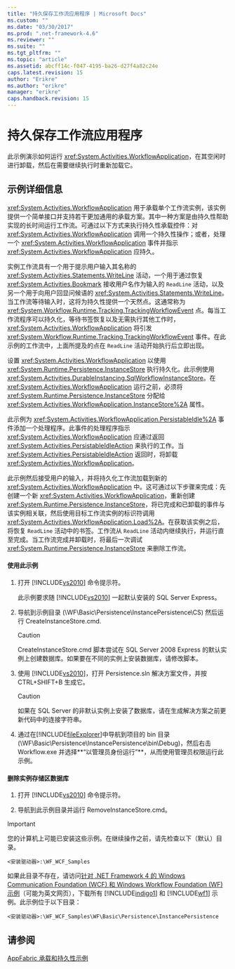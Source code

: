 ```yaml
---
title: "持久保存工作流应用程序 | Microsoft Docs"
ms.custom: ""
ms.date: "03/30/2017"
ms.prod: ".net-framework-4.6"
ms.reviewer: ""
ms.suite: ""
ms.tgt_pltfrm: ""
ms.topic: "article"
ms.assetid: abcff14c-f047-4195-ba26-d27f4a82c24e
caps.latest.revision: 15
author: "Erikre"
ms.author: "erikre"
manager: "erikre"
caps.handback.revision: 15
---
```

# 持久保存工作流应用程序
此示例演示如何运行 <xref:System.Activities.WorkflowApplication>，在其空闲时进行卸载，然后在需要继续执行时重新加载它。  
  
## 示例详细信息  
 <xref:System.Activities.WorkflowApplication> 用于承载单个工作流实例，该实例提供一个简单接口并支持若干更加通用的承载方案。其中一种方案是由持久性帮助实现的长时间运行工作流。可通过以下方式来执行持久性承载控件：对 <xref:System.Activities.WorkflowApplication> 调用一个持久性操作；或者，处理一个 <xref:System.Activities.WorkflowApplication> 事件并指示  <xref:System.Activities.WorkflowApplication> 应持久。  
  
 实例工作流具有一个用于提示用户输入其名称的 <xref:System.Activities.Statements.WriteLine> 活动，一个用于通过恢复 <xref:System.Activities.Bookmark> 接收用户名作为输入的 `ReadLine` 活动，以及另一个用于向用户回显问候语的 <xref:System.Activities.Statements.WriteLine>。当工作流等待输入时，这将为持久性提供一个天然点。这通常称为 <xref:System.Workflow.Runtime.Tracking.TrackingWorkflowEvent> 点。每当工作流程序可以持久化，等待书签恢复以及无需执行其他工作时，<xref:System.Activities.WorkflowApplication> 将引发 <xref:System.Workflow.Runtime.Tracking.TrackingWorkflowEvent> 事件。在此示例的工作流中，上面所提及的点在 `ReadLine` 活动开始执行后立即出现。  
  
 设置 <xref:System.Activities.WorkflowApplication> 以使用<xref:System.Runtime.Persistence.InstanceStore> 执行持久化。此示例使用 <xref:System.Activities.DurableInstancing.SqlWorkflowInstanceStore>。在 <xref:System.Activities.WorkflowApplication> 运行之前，必须将 <xref:System.Runtime.Persistence.InstanceStore> 分配给 <xref:System.Activities.WorkflowApplication.InstanceStore%2A> 属性。  
  
 此示例为 <xref:System.Activities.WorkflowApplication.PersistableIdle%2A> 事件添加一个处理程序。此事件的处理程序指示 <xref:System.Activities.WorkflowApplication> 应通过返回 <xref:System.Activities.PersistableIdleAction> 来执行的工作。当 <xref:System.Activities.PersistableIdleAction> 返回时，将卸载 <xref:System.Activities.WorkflowApplication>。  
  
 此示例然后接受用户的输入，并将持久化工作流加载到新的 <xref:System.Activities.WorkflowApplication> 中。这可通过以下步骤来完成：先创建一个新 <xref:System.Activities.WorkflowApplication>，重新创建 <xref:System.Runtime.Persistence.InstanceStore>，将已完成和已卸载的事件与该实例相关联，然后使用目标工作流实例的标识符调用 <xref:System.Activities.WorkflowApplication.Load%2A>。在获取该实例之后，将恢复 `ReadLine` 活动中的书签。工作流从 `ReadLine` 活动内继续执行，并运行直至完成。当工作流完成并卸载时，将最后一次调试 <xref:System.Runtime.Persistence.InstanceStore> 来删除工作流。  
  
#### 使用此示例  
  
1.  打开 [!INCLUDE[vs2010](../../../../includes/vs2010-md.md)] 命令提示符。  
  
     此示例要求随 [!INCLUDE[vs2010](../../../../includes/vs2010-md.md)] 一起默认安装的 SQL Server Express。  
  
2.  导航到示例目录 \(\\WF\\Basic\\Persistence\\InstancePersistence\\CS\) 然后运行 CreateInstanceStore.cmd.  
  
    > [!CAUTION]
    >  CreateInstanceStore.cmd 脚本尝试在 SQL Server 2008 Express 的默认实例上创建数据库。如果要在不同的实例上安装数据库，请修改脚本。  
  
3.  使用 [!INCLUDE[vs2010](../../../../includes/vs2010-md.md)]，打开 Persistence.sln 解决方案文件，并按 CTRL\+SHIFT\+B 生成它。  
  
    > [!CAUTION]
    >  如果在 SQL Server 的非默认实例上安装了数据库，请在生成解决方案之前更新代码中的连接字符串。  
  
4.  通过在[!INCLUDE[fileExplorer](../../../../includes/fileexplorer-md.md)]中导航到项目的 bin 目录 \(\\WF\\Basic\\Persistence\\InstancePersistence\\bin\\Debug\)，然后右击 Workflow.exe 并选择**“以管理员身份运行”**，从而使用管理员权限运行此示例。  
  
#### 删除实例存储区数据库  
  
1.  打开 [!INCLUDE[vs2010](../../../../includes/vs2010-md.md)] 命令提示符。  
  
2.  导航到此示例目录并运行 RemoveInstanceStore.cmd。  
  
> [!IMPORTANT]
>  您的计算机上可能已安装这些示例。在继续操作之前，请先检查以下（默认）目录。  
>   
>  `<安装驱动器>:\WF_WCF_Samples`  
>   
>  如果此目录不存在，请访问[针对 .NET Framework 4 的 Windows Communication Foundation \(WCF\) 和 Windows Workflow Foundation \(WF\) 示例](http://go.microsoft.com/fwlink/?LinkId=150780)（可能为英文网页），下载所有 [!INCLUDE[indigo1](../../../../includes/indigo1-md.md)] 和 [!INCLUDE[wf1](../../../../includes/wf1-md.md)] 示例。此示例位于以下目录：  
>   
>  `<安装驱动器>:\WF_WCF_Samples\WF\Basic\Persistence\InstancePersistence`  
  
## 请参阅  
 [AppFabric 承载和持久性示例](http://go.microsoft.com/fwlink/?LinkId=193961)